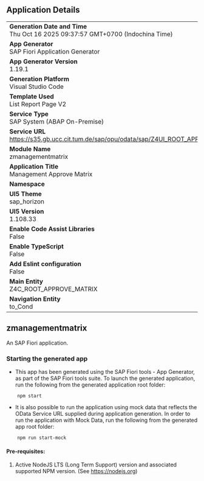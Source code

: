 ## Application Details
|               |
| ------------- |
|**Generation Date and Time**<br>Thu Oct 16 2025 09:37:57 GMT+0700 (Indochina Time)|
|**App Generator**<br>SAP Fiori Application Generator|
|**App Generator Version**<br>1.19.1|
|**Generation Platform**<br>Visual Studio Code|
|**Template Used**<br>List Report Page V2|
|**Service Type**<br>SAP System (ABAP On-Premise)|
|**Service URL**<br>https://s35.gb.ucc.cit.tum.de/sap/opu/odata/sap/Z4UI_ROOT_APPR_MATRIX_V2|
|**Module Name**<br>zmanagementmatrix|
|**Application Title**<br>Management Approve Matrix|
|**Namespace**<br>|
|**UI5 Theme**<br>sap_horizon|
|**UI5 Version**<br>1.108.33|
|**Enable Code Assist Libraries**<br>False|
|**Enable TypeScript**<br>False|
|**Add Eslint configuration**<br>False|
|**Main Entity**<br>Z4C_ROOT_APPROVE_MATRIX|
|**Navigation Entity**<br>to_Cond|

## zmanagementmatrix

An SAP Fiori application.

### Starting the generated app

-   This app has been generated using the SAP Fiori tools - App Generator, as part of the SAP Fiori tools suite.  To launch the generated application, run the following from the generated application root folder:

```
    npm start
```

- It is also possible to run the application using mock data that reflects the OData Service URL supplied during application generation.  In order to run the application with Mock Data, run the following from the generated app root folder:

```
    npm run start-mock
```

#### Pre-requisites:

1. Active NodeJS LTS (Long Term Support) version and associated supported NPM version.  (See https://nodejs.org)


